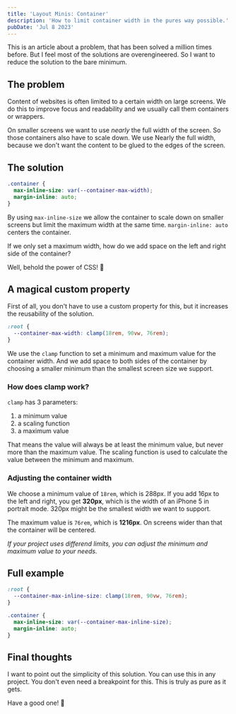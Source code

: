 ```yaml
---
title: 'Layout Minis: Container'
description: 'How to limit container width in the pures way possible.'
pubDate: 'Jul 8 2023'
---
```


This is an article about a problem, that has been solved a million times before.
But I feel most of the solutions are overengineered.
So I want to reduce the solution to the bare minimum.

## The problem

Content of websites is often limited to a certain width on large screens.
We do this to improve focus and readability and we usually call them containers or wrappers.

On smaller screens we want to use *nearly* the full width of the screen. So those containers also have to scale down.
We use Nearly the full width, because we don't want the content to be glued to the edges of the screen.

## The solution

```css
.container {
  max-inline-size: var(--container-max-width);
  margin-inline: auto;
}
```

By using `max-inline-size` we allow the container to scale down on smaller screens but limit the maximum width at the same time. `margin-inline: auto` centers the container.

If we only set a maximum width, how do we add space on the left and right side of the container?

Well, behold the power of CSS! 🧙

## A magical custom property

First of all, you don't have to use a custom property for this, but it increases the reusability of the solution.

```css
:root {
  --container-max-width: clamp(18rem, 90vw, 76rem);
}
```

We use the `clamp` function to set a minimum and maximum value for the container width.
And we add space to both sides of the container by choosing a smaller minimum than the smallest screen size we support.

### How does clamp work?

`clamp` has 3 parameters:
1. a minimum value
1. a scaling function
1. a maximum value

That means the value will always be at least the minimum value, but never more than the maximum value.
The scaling function is used to calculate the value between the minimum and maximum.

### Adjusting the container width

We choose a minimum value of  `18rem`, which is 288px. If you add 16px to the left and right, you get **320px**, which is the width of an iPhone 5 in portrait mode. 320px might be the smallest width we want to support.

The maximum value is `76rem`, which is **1216px**. On screens wider than that the container will be centered.

*If your project uses differend limits, you can adjust the minimum and maximum value to your needs.*

## Full example

```css
:root {
  --container-max-inline-size: clamp(18rem, 90vw, 76rem);
}

.container {
  max-inline-size: var(--container-max-inline-size);
  margin-inline: auto;
}
```

## Final thoughts

I want to point out the simplicity of this solution.
You can use this in any project.
You don't even need a breakpoint for this.
This is truly as pure as it gets.

Have a good one! 👋
